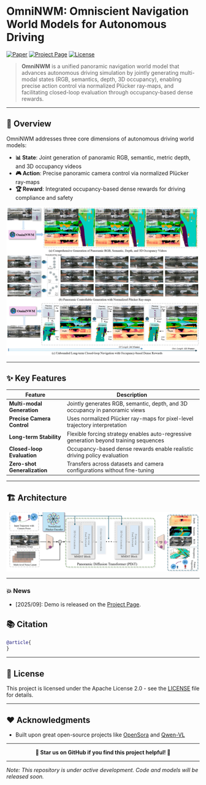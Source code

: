 # OmniNWM: Omniscient Navigation World Models for Autonomous Driving

[![Paper](https://img.shields.io/badge/Paper-Arxiv-red)](https://github.com/Arlo0o/OmniNWM)
[![Project Page](https://img.shields.io/badge/Project-Page-green)](https://github.com/Arlo0o/OmniNWM)
[![License](https://img.shields.io/badge/License-Apache%202.0-orange)](LICENSE)

> **OmniNWM** is a unified panoramic navigation world model that advances autonomous driving simulation by jointly generating multi-modal states (RGB, semantics, depth, 3D occupancy), enabling precise action control via normalized Plücker ray-maps, and facilitating closed-loop evaluation through occupancy-based dense rewards.

---

## 🎯 Overview

OmniNWM addresses three core dimensions of autonomous driving world models:

- **📊 State**: Joint generation of panoramic RGB, semantic, metric depth, and 3D occupancy videos
- **🎮 Action**: Precise panoramic camera control via normalized Plücker ray-maps
- **🏆 Reward**: Integrated occupancy-based dense rewards for driving compliance and safety

![Teaser](assets/teaser.png)  

---

## ✨ Key Features

| Feature | Description |
|-----------|-------------|
|  **Multi-modal Generation** | Jointly generates RGB, semantic, depth, and 3D occupancy in panoramic views |
| **Precise Camera Control** | Uses normalized Plücker ray-maps for pixel-level trajectory interpretation |
| **Long-term Stability** | Flexible forcing strategy enables auto-regressive generation beyond training sequences |
| **Closed-loop Evaluation** | Occupancy-based dense rewards enable realistic driving policy evaluation |
|**Zero-shot Generalization** | Transfers across datasets and camera configurations without fine-tuning |

---

## 🏗️ Architecture

![Architecture](assets/architecture.png)  

---

### 💥 News
- [2025/09]: Demo is released on the [Project Page](https://github.com/Arlo0o/OmniNWM).


## 📚 Citation


```bibtex
@article{
}
```


---

## 📄 License

This project is licensed under the Apache License 2.0 - see the [LICENSE](LICENSE) file for details.

---

## ❤️ Acknowledgments

- Built upon great open-source projects like [OpenSora](https://github.com/hpcaitech/Open-Sora) and [Qwen-VL](https://github.com/QwenLM/Qwen-VL)


---

<div align="center">

**🌟 Star us on GitHub if you find this project helpful! 🌟**

</div>

---

*Note: This repository is under active development. Code and models will be released soon.*
